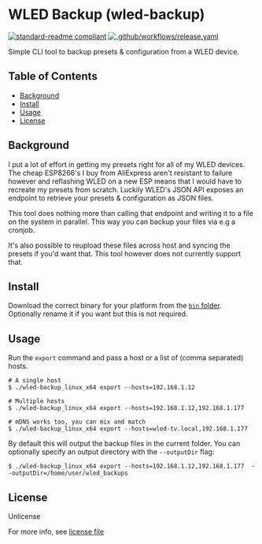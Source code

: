 # WLED Backup (wled-backup)

[![standard-readme compliant](https://img.shields.io/badge/readme%20style-standard-brightgreen.svg)](https://github.com/RichardLitt/standard-readme)
[![.github/workflows/release.yaml](https://github.com/thibmaek/wled-backup/actions/workflows/release.yaml/badge.svg)](https://github.com/thibmaek/wled-backup/actions/workflows/release.yaml)

<!-- Short Description: 
- Must not have its own title.
- Must be less than 120 characters.
- Must not start with `> `
- Must be on its own line.
- Must match the description in the packager manager's `description` field.
- Must match GitHub's description (if on GitHub).
 -->
Simple CLI tool to backup presets & configuration from a WLED device.

## Table of Contents
<!-- - Must link to all Markdown sections in the file.
- Must start with the next section; do not include the title or Table of Contents headings.
- Must be at least one-depth: must capture all `##` headings. -->
- [Background](#background)
- [Install](#install)
- [Usage](#usage)
- [License](#license)

## Background

I put a lot of effort in getting my presets right for all of my WLED devices. The cheap ESP8266's I buy from AliExpress aren't resistant to failure however and reflashing WLED on a new ESP means that I would have to recreate my presets from scratch.
Luckily WLED's JSON API exposes an endpoint to retrieve your presets & configuration as JSON files.

This tool does nothing more than calling that endpoint and writing it to a file on the system in parallel. This way you can backup your files via e.g a cronjob.

It's also possible to reupload these files across host and syncing the presets if you'd want that. This tool however does not currently support that.

## Install

Download the correct binary for your platform from the [`bin` folder](https://github.com/thibmaek/wled-backup/tree/main/bin). Optionally rename it if you want but this is not required.

## Usage

Run the `export` command and pass a host or a list of (comma separated) hosts.

```console
# A single host
$ ./wled-backup_linux_x64 export --hosts=192.168.1.12

# Multiple hosts
$ ./wled-backup_linux_x64 export --hosts=192.168.1.12,192.168.1.177

# mDNS works too, you can mix and match
$ ./wled-backup_linux_x64 export --hosts=wled-tv.local,192.168.1.177
```

By default this will output the backup files in the current folder. You can optionally specify an output directory with the `--outputDir` flag:

```console
$ ./wled-backup_linux_x64 export --hosts=192.168.1.12,192.168.1.177  --outputDir=/home/user/wled_backups
```

## License

Unlicense

For more info, see [license file](./LICENSE)
